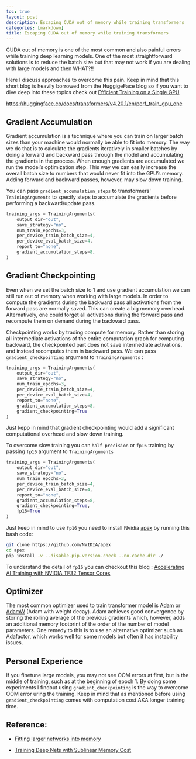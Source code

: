 ```yaml
---
toc: true
layout: post
description: Escaping CUDA out of memory while training transformers
categories: [markdown]
title: Escaping CUDA out of memory while training transformers
---
```


CUDA out of memory is one of the most common and also painful errors while training deep learning models. One of the most straightforward solutions is to reduce the batch size but that may not work if you are dealing with large models and then WHAT?!!

Here I discuss approaches to overcome this pain. Keep in mind that this short blog is heavily borrowed from the HuggigeFace blog so if you want to dive deep into these topics check out [Efficient Training on a Single GPU](https://huggingface.co/docs/transformers/perf_train_gpu_one) 




https://huggingface.co/docs/transformers/v4.20.1/en/perf_train_gpu_one

## Gradient Accumulation
Gradient accumulation is a technique where you can train on larger batch sizes than your machine would normally be able to fit into memory. The way we do that is to calculate the gradients iteratively in smaller batches by doing a forward and backward pass through the model and accumulating the gradients in the process. When enough gradients are accumulated we run the model’s optimization step. This way we can easily increase the overall batch size to numbers that would never fit into the GPU’s memory. Adding forward and backward passes, however, may slow down training.

You can pass `gradient_accumulation_steps` to transformers' `TrainingArguments` to specify steps to accumulate the gradients before performing a backward/update pass.
```python
training_args = TrainingArguments(
    output_dir="out",
    save_strategy="no",
    num_train_epochs=3,
    per_device_train_batch_size=4,
    per_device_eval_batch_size=4,
    report_to="none",
    gradient_accumulation_steps=8,
)
```

## Gradient Checkpointing
Even when we set the batch size to 1 and use gradient accumulation we can still run out of memory when working with large models. In order to compute the gradients during the backward pass all activations from the forward pass are normally saved. This can create a big memory overhead. Alternatively, one could forget all activations during the forward pass and recompute them on demand during the backward pass.

Checkpointing works by trading compute for memory. Rather than storing all intermediate activations of the entire computation graph for computing backward, the checkpointed part does not save intermediate activations, and instead recomputes them in backward pass. 
We can pass `gradient_checkpointing` argument to `TrainingArguments` :
```python
training_args = TrainingArguments(
    output_dir="out",
    save_strategy="no",
    num_train_epochs=3,
    per_device_train_batch_size=4,
    per_device_eval_batch_size=4,
    report_to="none",
    gradient_accumulation_steps=8,
    gradient_checkpointing=True
)
```
Just kepp in mind that gradient checkpointing would add a significant computational overhead and slow down training. 

To overcome slow training you can `half precision` or `fp16` training by passing `fp16` argument to `TrainingArguments` 
```python
training_args = TrainingArguments(
    output_dir="out",
    save_strategy="no",
    num_train_epochs=3,
    per_device_train_batch_size=4,
    per_device_eval_batch_size=4,
    report_to="none",
    gradient_accumulation_steps=8,
    gradient_checkpointing=True,
    fp16=True
)
```
Just keep in mind to use `fp16` you need to install Nvidia [apex](https://github.com/NVIDIA/apex) by running this bash code:
```bash
git clone https://github.com/NVIDIA/apex
cd apex
pip install -v --disable-pip-version-check --no-cache-dir ./
```

To understand the detail of `fp16` you can checkout this blog : [Accelerating AI Training with NVIDIA TF32 Tensor Cores](https://github.com/NVIDIA/apex)

## Optimizer
The most common optimizer used to train transformer model is [Adam](https://machinelearningmastery.com/adam-optimization-algorithm-for-deep-learning/#:~:text=Adam%20is%20a%20replacement%20optimization,sparse%20gradients%20on%20noisy%20problems.) or [AdamW](https://towardsdatascience.com/why-adamw-matters-736223f31b5d) (Adam with weight decay). Adam achieves good convergence by storing the rolling average of the previous gradients which, however, adds an additional memory footprint of the order of the number of model parameters. One remedy to this is to use an alternative optimizer such as Adafactor, which works well for some models but often it has instability issues. 

## Personal Experience

If you finetune large models, you may not see OOM errors at first, but in the middle of training, such as at the beginning of epoch 1. By doing some experiments I findout using `gradient_checkpointing` is the way to overcome OOM error uring the training. Keep in mind that as mentioned before using `gradient_checkpointing` comes with computation cost AKA longer training time.
## Reference:
- [Fitting larger networks into memory](https://medium.com/tensorflow/fitting-larger-networks-into-memory-583e3c758ff9)

- [Training Deep Nets with Sublinear Memory Cost](https://arxiv.org/abs/1604.06174v2)
